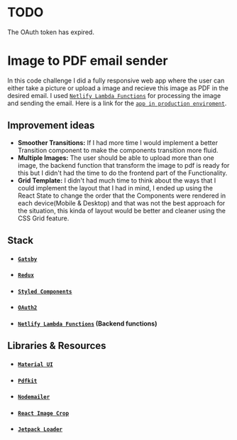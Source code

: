 # TODO
The OAuth token has expired.

# Image to PDF email sender

In this code challenge I did a fully responsive web app where the user can either take a picture or upload a image and recieve this image as PDF in the desired email. I used [`Netlify Lambda Functions`](https://www.netlify.com/docs/functions/) for processing the image and sending the email. Here is a link for the [`app in production enviroment`](https://camerachallenge.netlify.com/).

## Improvement ideas

- **Smoother Transitions:** If I had more time I would implement a better Transition component to make the components transition more fluid.
- **Multiple Images:** The user should be able to upload more than one image, the backend function that transform the image to pdf is ready for this but I didn't had the time to do the frontend part of the Functionality.
- **Grid Template:** I didn't had much time to think about the ways that I could
  implement the layout that I had in mind, I ended up using the React
  State to change the order that the Components were rendered in each
  device(Mobile & Desktop) and that was not the best approach for the
  situation, this kinda of layout would be better and cleaner using
  the CSS Grid feature.

## Stack

- #### [`Gatsby`](https://www.gatsbyjs.org/)
- #### [`Redux`](https://redux.js.org/)
- #### [`Styled Components`](https://www.styled-components.com/)
- #### [`OAuth2`](https://oauth.net/2/)
- #### [`Netlify Lambda Functions`](https://www.netlify.com/docs/functions/) (Backend functions)

## Libraries & Resources

- #### [`Material UI`](https://material-ui.com/)
- #### [`Pdfkit`](https://pdfkit.org/)
- #### [`Nodemailer`](https://nodemailer.com/about/)
- #### [`React Image Crop`](https://github.com/DominicTobias/react-image-crop)
- #### [`Jetpack Loader`](https://codepen.io/mr_alien/pen/FDLjg)

